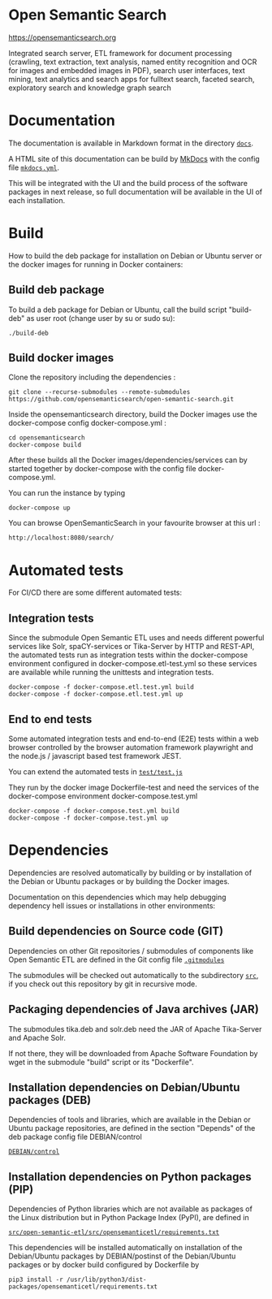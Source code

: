 # Open Semantic Search
https://opensemanticsearch.org

Integrated search server, ETL framework for document processing (crawling, text extraction, text analysis, named entity recognition and OCR for images and embedded images in PDF), search user interfaces, text mining, text analytics and search apps for fulltext search, faceted search, exploratory search and knowledge graph search


# Documentation

The documentation is available in Markdown format in the directory <code>[docs](docs)</code>.

A HTML site of this documentation can be build by [MkDocs](https://www.mkdocs.org/) with the config file <code>[mkdocs.yml](mkdocs.yml)</code>.

This will be integrated with the UI and the build process of the software packages in next release, so full documentation will be available in the UI of each installation.


# Build

How to build the deb package for installation on Debian or Ubuntu server or the docker images for running in Docker containers:


## Build deb package

To build a deb package for Debian or Ubuntu, call the build script "build-deb" as user root (change user by su or sudo su):

```
./build-deb
```


## Build docker images

Clone the repository including the dependencies : 

```
git clone --recurse-submodules --remote-submodules https://github.com/opensemanticsearch/open-semantic-search.git
```

Inside the opensemanticsearch directory, build the Docker images use the docker-compose config docker-compose.yml : 
```
cd opensemanticsearch
docker-compose build
```

After these builds all the Docker images/dependencies/services can by started together by docker-compose with the config file docker-compose.yml.

You can run the instance by typing 

`docker-compose up`


You can browse OpenSemanticSearch in your favourite browser at this url : 

`http://localhost:8080/search/`


# Automated tests

For CI/CD there are some different automated tests:


## Integration tests

Since the submodule Open Semantic ETL uses and needs different powerful services like Solr, spaCY-services or Tika-Server by HTTP and REST-API, the automated tests run as integration tests within the docker-compose environment configured in docker-compose.etl-test.yml so these services are available while running the unittests and integration tests.

```
docker-compose -f docker-compose.etl.test.yml build
docker-compose -f docker-compose.etl.test.yml up
```


## End to end tests

Some automated integration tests and end-to-end (E2E) tests within a web browser controlled by the browser automation framework playwright and the node.js / javascript based test framework JEST.

You can extend the automated tests in <code>[test/test.js](test/test.js)</code>

They run by the docker image Dockerfile-test and need the services of the docker-compose environment docker-compose.test.yml

```
docker-compose -f docker-compose.test.yml build
docker-compose -f docker-compose.test.yml up
```


# Dependencies

Dependencies are resolved automatically by building or by installation of the Debian or Ubuntu packages or by building the Docker images.

Documentation on this dependencies which may help debugging dependency hell issues or installations in other environments:


## Build dependencies on Source code (GIT)

Dependencies on other Git repositories / submodules of components like Open Semantic ETL are defined in the Git config file <code>[.gitmodules](.gitmodules)</code>

The submodules will be checked out automatically to the subdirectory <code>[src](src)</code>, if you check out this repository by git in recursive mode.


## Packaging dependencies of Java archives (JAR)

The submodules tika.deb and solr.deb need the JAR of Apache Tika-Server and Apache Solr.

If not there, they will be downloaded from Apache Software Foundation by wget in the submodule "build" script or its "Dockerfile".


## Installation dependencies on Debian/Ubuntu packages (DEB)

Dependencies of tools and libraries, which are available in the Debian or Ubuntu package repositories, are defined in the section "Depends" of the deb package config file DEBIAN/control

<code>[DEBIAN/control](DEBIAN/control)</code>


## Installation dependencies on Python packages (PIP)

Dependencies of Python libraries which are not available as packages of the Linux distribution but in Python Package Index (PyPI), are defined in

<code>[src/open-semantic-etl/src/opensemanticetl/requirements.txt](src/open-semantic-etl/src/opensemanticetl/requirements.txt)</code>

This dependencies will be installed automatically on installation of the Debian/Ubuntu packages by DEBIAN/postinst of the Debian/Ubuntu packages or by docker build configured by Dockerfile by

`pip3 install -r /usr/lib/python3/dist-packages/opensemanticetl/requirements.txt`
